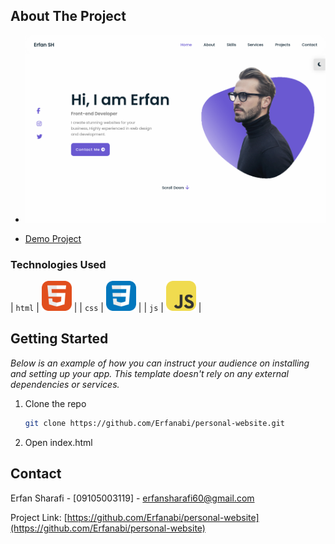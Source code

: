 <!-- ABOUT THE PROJECT -->

## About The Project

- [![Product Name Screen Shot][product-screenshot]](https://example.com)

- [Demo Project](https://personal-website-dusky-zeta.vercel.app/)

### Technologies Used

| `html` | <img src="./icons/HTML.svg" width="48"> |
| `css` | <img src="./icons/CSS.svg" width="48"> |
| `js` | <img src="./icons/JavaScript.svg" width="48"> |

## Getting Started

_Below is an example of how you can instruct your audience on installing and setting up your app. This template doesn't rely on any external dependencies or services._

1. Clone the repo
   ```sh
   git clone https://github.com/Erfanabi/personal-website.git
   ```
2. Open index.html

<!-- CONTACT -->

## Contact

Erfan Sharafi - [09105003119] - erfansharafi60@gmail.com

Project Link: [https://github.com/Erfanabi/personal-website](https://github.com/Erfanabi/personal-website)

<!-- MARKDOWN LINKS & IMAGES -->
<!-- https://www.markdownguide.org/basic-syntax/#reference-style-links -->

[product-screenshot]: images/download.png
